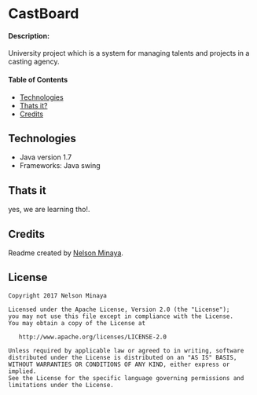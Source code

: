 # CastBoard

#### Description: 

University project which is a system for managing talents and projects in a casting agency.

#### Table of Contents

* [Technologies](#technologies)
* [Thats it?](#thats-it)
* [Credits](#credits)

## Technologies

  - Java version 1.7
  - Frameworks: Java swing
  
## Thats it

yes, we are learning tho!.

## Credits
Readme created by [Nelson Minaya][nelson-profile].

## License

	Copyright 2017 Nelson Minaya
	
	Licensed under the Apache License, Version 2.0 (the "License");
	you may not use this file except in compliance with the License.
	You may obtain a copy of the License at
	
	   http://www.apache.org/licenses/LICENSE-2.0
	
	Unless required by applicable law or agreed to in writing, software
	distributed under the License is distributed on an "AS IS" BASIS,
	WITHOUT WARRANTIES OR CONDITIONS OF ANY KIND, either express or implied.
	See the License for the specific language governing permissions and
	limitations under the License.

[nelson-profile]: https://github.com/nminaya/
[luis-profile]: https://github.com/luisf11/
